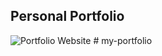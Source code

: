 ## Personal Portfolio

![Portfolio Website](https://i.ibb.co/WgPMpts/image.png)
#   m y - p o r t f o l i o  
 